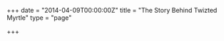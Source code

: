 +++
date = "2014-04-09T00:00:00Z"
title = "The Story Behind Twizted Myrtle"
type = "page"

+++
<article>
    <!--section class="section">
        <div class="container-fullwidth">
                <div class="row">
                  <div class="col-md-12">
                    <div class="flexslider" data-flex-directions="hide" data-flex-controlsposition="inside" id="about-slider" data-flex-animation="fade" style="height:480px;" data-flex-speed="4000">
                      <ul class="slides">
                        <li data-slotamount="3" data-saveperformance="on" data-title="Intro Slide">
                            <!-- MAIN IMAGE ><img src="/img/twiztedmyrtle/about/story4.jpg">
                        </li>
                        <li data-slotamount="3" data-saveperformance="on" data-title="Intro Slide">
                          <!-- MAIN IMAGE ><img src="/img/twiztedmyrtle/about/story1.jpg">
                        </li>
                        <li data-slotamount="3" data-saveperformance="on" data-title="Intro Slide">
                            <!-- MAIN IMAGE ><img src="/img/twiztedmyrtle/about/story3.jpg">
                        </li>
                        <!-- <li data-slotamount="3" data-saveperformance="on" data-title="Intro Slide">
                            MAIN IMAGE<img src="/img/twiztedmyrtle/about/story7.jpg">
                        </li> >
                        <li data-slotamount="3" data-saveperformance="on" data-title="Intro Slide">
                            <!-- MAIN IMAGE><img src="/img/twiztedmyrtle/about/story2.jpg">
                        </li>
                      </ul>
                    </div>
                  </div>
                </div>
              </div>
    </section-->
    <section class="section">
        <!-- START REVOLUTION SLIDER 5.4.6.2 fullscreen mode -->
        <div id="rev_slider_2_1" class="rev_slider fullscreenbanner" style="display:none;" data-version="5.4.6.2">
        <ul>    <!-- SLIDE  -->
            <li data-index="rs-2" data-transition="fade" data-slotamount="default" data-hideafterloop="0" data-hideslideonmobile="off"  data-easein="Power4.easeOut" data-easeout="Power4.easeOut" data-masterspeed="2570"  data-thumb="assets/014f9-story4-100x50.jpg"  data-delay="6639"  data-rotate="0"  data-saveperformance="off"  data-title="Slide" data-param1="" data-param2="" data-param3="" data-param4="" data-param5="" data-param6="" data-param7="" data-param8="" data-param9="" data-param10="" data-description="">
                <!-- MAIN IMAGE -->
                <img src="/img/twiztedmyrtle/about/014f9-story4.jpg"  alt=""  data-bgposition="center center" data-bgfit="cover" data-bgrepeat="no-repeat" data-bgparallax="off" class="rev-slidebg" data-no-retina>
                <!-- LAYERS -->
                <!-- LAYER NR. 1 -->
                <div class="tp-caption tp-shape tp-shapewrapper  tp-resizeme"
                     id="slide-2-layer-12"
                     data-x="['left','left','left','left']" data-hoffset="['589','589','589','589']"
                     data-y="['top','top','top','top']" data-voffset="['560','560','560','560']"
                                data-width="497"
                    data-height="276"
                    data-whitespace="nowrap"

                    data-type="shape"
                    data-responsive_offset="on"

                    data-frames='[{"delay":2869.921875,"speed":300,"frame":"0","from":"opacity:0;","to":"o:1;","ease":"Power3.easeInOut"},{"delay":"+1990.078125","speed":300,"frame":"999","to":"opacity:0;","ease":"Power3.easeInOut"}]'
                    data-textAlign="['inherit','inherit','inherit','inherit']"
                    data-paddingtop="[0,0,0,0]"
                    data-paddingright="[0,0,0,0]"
                    data-paddingbottom="[0,0,0,0]"
                    data-paddingleft="[0,0,0,0]"

                    style="z-index: 5;background-color:rgba(173,8,8,0.5);"> </div>
                <!-- LAYER NR. 2 -->
                <div class="tp-caption tp-shape tp-shapewrapper  tp-resizeme"
                     id="slide-2-layer-13"
                     data-x="['left','left','left','left']" data-hoffset="['892','892','892','892']"
                     data-y="['top','top','top','top']" data-voffset="['330','330','330','330']"
                                data-width="472"
                    data-height="267"
                    data-whitespace="nowrap"

                    data-type="shape"
                    data-responsive_offset="on"

                    data-frames='[{"delay":3189.84375,"speed":300,"frame":"0","from":"opacity:0;","to":"o:1;","ease":"Power3.easeInOut"},{"delay":"+1670.15625","speed":300,"frame":"999","to":"opacity:0;","ease":"Power3.easeInOut"}]'
                    data-textAlign="['inherit','inherit','inherit','inherit']"
                    data-paddingtop="[0,0,0,0]"
                    data-paddingright="[0,0,0,0]"
                    data-paddingbottom="[0,0,0,0]"
                    data-paddingleft="[0,0,0,0]"

                    style="z-index: 6;background-color:rgba(173,8,8,0.5);"> </div>
                <!-- LAYER NR. 3 -->
                <div class="tp-caption tp-shape tp-shapewrapper  tp-resizeme"
                     id="slide-2-layer-14"
                     data-x="['left','left','left','left']" data-hoffset="['814','814','814','814']"
                     data-y="['top','top','top','top']" data-voffset="['261','261','261','261']"
                                data-width="268"
                    data-height="210"
                    data-whitespace="nowrap"

                    data-type="shape"
                    data-responsive_offset="on"

                    data-frames='[{"delay":3519.84375,"speed":300,"frame":"0","from":"opacity:0;","to":"o:1;","ease":"Power3.easeInOut"},{"delay":"+1340.15625","speed":300,"frame":"999","to":"opacity:0;","ease":"Power3.easeInOut"}]'
                    data-textAlign="['inherit','inherit','inherit','inherit']"
                    data-paddingtop="[0,0,0,0]"
                    data-paddingright="[0,0,0,0]"
                    data-paddingbottom="[0,0,0,0]"
                    data-paddingleft="[0,0,0,0]"

                    style="z-index: 7;background-color:rgba(173,8,8,0.5);"> </div>
                <!-- LAYER NR. 4 -->
                <div class="tp-caption tp-shape tp-shapewrapper  tp-resizeme"
                     id="slide-2-layer-16"
                     data-x="['left','left','left','left']" data-hoffset="['1028','1028','1028','1028']"
                     data-y="['top','top','top','top']" data-voffset="['34','34','34','34']"
                                data-width="177"
                    data-height="149"
                    data-whitespace="nowrap"

                    data-type="shape"
                    data-responsive_offset="on"

                    data-frames='[{"delay":3729.84375,"speed":300,"frame":"0","from":"opacity:0;","to":"o:1;rZ:14;","ease":"Power3.easeInOut"},{"delay":"+1130.15625","speed":300,"frame":"999","to":"opacity:0;","ease":"Power3.easeInOut"}]'
                    data-textAlign="['inherit','inherit','inherit','inherit']"
                    data-paddingtop="[0,0,0,0]"
                    data-paddingright="[0,0,0,0]"
                    data-paddingbottom="[0,0,0,0]"
                    data-paddingleft="[0,0,0,0]"

                    style="z-index: 8;background-color:rgba(173,8,8,0.5);"> </div>
                <!-- LAYER NR. 5 -->
                <div class="tp-caption tp-shape tp-shapewrapper  tp-resizeme"
                     id="slide-2-layer-17"
                     data-x="['left','left','left','left']" data-hoffset="['1035','1035','1035','1035']"
                     data-y="['top','top','top','top']" data-voffset="['75','75','75','75']"
                                data-width="177"
                    data-height="149"
                    data-whitespace="nowrap"

                    data-type="shape"
                    data-responsive_offset="on"

                    data-frames='[{"delay":3879.84375,"speed":300,"frame":"0","from":"opacity:0;","to":"o:1;rZ:14;","ease":"Power3.easeInOut"},{"delay":"+980.15625","speed":300,"frame":"999","to":"opacity:0;","ease":"Power3.easeInOut"}]'
                    data-textAlign="['inherit','inherit','inherit','inherit']"
                    data-paddingtop="[0,0,0,0]"
                    data-paddingright="[0,0,0,0]"
                    data-paddingbottom="[0,0,0,0]"
                    data-paddingleft="[0,0,0,0]"

                    style="z-index: 9;background-color:rgba(173,8,8,0.5);"> </div>
            </li>
            <!-- SLIDE  -->
            <li data-index="rs-3" data-transition="fade" data-slotamount="default" data-hideafterloop="0" data-hideslideonmobile="off"  data-easein="Power4.easeOut" data-easeout="Power4.easeOut" data-masterspeed="1000"  data-thumb="assets/duality-100x50.jpg"  data-rotate="0"  data-saveperformance="off"  data-title="Slide" data-param1="" data-param2="" data-param3="" data-param4="" data-param5="" data-param6="" data-param7="" data-param8="" data-param9="" data-param10="" data-description="">
                <!-- MAIN IMAGE -->
                <img src="/img/twiztedmyrtle/about/duality.jpg"  alt=""  data-bgposition="center center" data-kenburns="on" data-duration="7000" data-ease="Linear.easeNone" data-scalestart="100" data-scaleend="120" data-rotatestart="0" data-rotateend="0" data-blurstart="0" data-blurend="0" data-offsetstart="0 0" data-offsetend="0 0" data-bgparallax="off" class="rev-slidebg" data-no-retina>
                <!-- LAYERS -->
                <!-- LAYER NR. 6 -->
                <div class="tp-caption tp-shape tp-shapewrapper tp-slicey  tp-resizeme"
                     id="slide-3-layer-6"
                     data-x="['left','left','left','left']" data-hoffset="['612','77','-51','-139']"
                     data-y="['top','top','top','top']" data-voffset="['427','225','288','256']"
                                data-width="['379','413','413','279']"
                    data-height="['400','437','437','336']"
                    data-whitespace="nowrap"

                    data-type="shape"
                    data-responsive_offset="on"

                    data-frames='[{"delay":200,"speed":300,"frame":"0","from":"sX:0;sY:0;opacity:0;fb:30px;fg:0;","to":"o:1;fb:0px;fg:100%;","ease":"Bounce.easeOut"},{"delay":"wait","speed":300,"frame":"999","to":"opacity:0;fb:0;fg:0;","ease":"Power3.easeInOut"}]'
                    data-textAlign="['inherit','inherit','inherit','inherit']"
                    data-paddingtop="[0,0,0,0]"
                    data-paddingright="[0,0,0,0]"
                    data-paddingbottom="[0,0,0,0]"
                    data-paddingleft="[0,0,0,0]"
                    data-blendmode="lighten"

                    style="z-index: 5;background-color:rgba(0,0,0,0.5);">
        <div class="rs-looped rs-wave"  data-speed="2" data-angle="0" data-radius="2px" data-origin="50% 50%"> </div></div>
                <!-- LAYER NR. 7 -->
                <div class="tp-caption tp-shape tp-shapewrapper tp-slicey  tp-resizeme"
                     id="slide-3-layer-7"
                     data-x="['left','left','left','left']" data-hoffset="['607','122','40','-31']"
                     data-y="['top','top','top','top']" data-voffset="['17','27','78','59']"
                                data-width="['445','809','809','573']"
                    data-height="['434','256','256','233']"
                    data-whitespace="nowrap"

                    data-type="shape"
                    data-responsive_offset="on"

                    data-frames='[{"delay":250,"speed":300,"frame":"0","from":"sX:0;sY:0;opacity:0;fb:30px;","to":"o:1;fb:0px;","ease":"Elastic.easeOut"},{"delay":"wait","speed":300,"frame":"999","to":"opacity:0;fb:0;","ease":"Power3.easeInOut"}]'
                    data-textAlign="['inherit','inherit','inherit','inherit']"
                    data-paddingtop="[0,0,0,0]"
                    data-paddingright="[0,0,0,0]"
                    data-paddingbottom="[0,0,0,0]"
                    data-paddingleft="[0,0,0,0]"
                    data-blendmode="lighten"

                    style="z-index: 6;background-color:rgba(0,0,0,0.5);">
        <div class="rs-looped rs-pendulum"  data-easing="Power1.easeInOut" data-startdeg="-1" data-enddeg="1" data-speed="2" data-origin="50% 50%"> </div></div>
                <!-- LAYER NR. 8 -->
                <div class="tp-caption tp-shape tp-shapewrapper tp-slicey  tp-resizeme"
                     id="slide-3-layer-1"
                     data-x="['left','left','left','left']" data-hoffset="['318','472','319','123']"
                     data-y="['top','top','top','top']" data-voffset="['358','409','465','386']"
                                data-width="['320','252','252','159']"
                    data-height="['436','309','309','291']"
                    data-whitespace="nowrap"

                    data-type="shape"
                    data-responsive_offset="on"

                    data-frames='[{"delay":300,"speed":300,"frame":"0","from":"sX:0;sY:0;opacity:0;fb:30px;","to":"o:1;fb:0px;","ease":"Elastic.easeOut"},{"delay":"wait","speed":300,"frame":"999","to":"opacity:0;fb:0;","ease":"Power3.easeInOut"}]'
                    data-textAlign="['inherit','inherit','inherit','inherit']"
                    data-paddingtop="[0,0,0,0]"
                    data-paddingright="[0,0,0,0]"
                    data-paddingbottom="[0,0,0,0]"
                    data-paddingleft="[0,0,0,0]"
                    data-blendmode="lighten"

                    style="z-index: 7;background-color:rgba(0,0,0,0.5);"> </div>
                <!-- LAYER NR. 9 -->
                <div class="tp-caption tp-shape tp-shapewrapper tp-slicey  tp-resizeme"
                     id="slide-3-layer-5"
                     data-x="['left','left','left','left']" data-hoffset="['474','588','481','224']"
                     data-y="['top','top','top','top']" data-voffset="['234','207','252','403']"
                                data-width="['398','403','403','273']"
                    data-height="['180','178','178','157']"
                    data-whitespace="nowrap"

                    data-type="shape"
                    data-responsive_offset="on"

                    data-frames='[{"delay":350,"speed":300,"frame":"0","from":"sX:0;sY:0;opacity:0;fb:30px;","to":"o:1;fb:0px;","ease":"Bounce.easeOut"},{"delay":"wait","speed":300,"frame":"999","to":"opacity:0;fb:0;","ease":"Power3.easeInOut"}]'
                    data-textAlign="['inherit','inherit','inherit','inherit']"
                    data-paddingtop="[0,0,0,0]"
                    data-paddingright="[0,0,0,0]"
                    data-paddingbottom="[0,0,0,0]"
                    data-paddingleft="[0,0,0,0]"
                    data-blendmode="lighten"

                    style="z-index: 8;background-color:rgba(0,0,0,0.5);"> </div>
                <!-- LAYER NR. 10 -->
                <div class="tp-caption tp-shape tp-shapewrapper tp-slicey  tp-resizeme"
                     id="slide-3-layer-9"
                     data-x="['left','left','left','left']" data-hoffset="['284','379','329','130']"
                     data-y="['top','top','top','top']" data-voffset="['102','245','324','276']"
                                data-width="['403','403','403','273']"
                    data-height="['349','178','178','157']"
                    data-whitespace="nowrap"

                    data-type="shape"
                    data-responsive_offset="on"

                    data-frames='[{"delay":400,"speed":300,"frame":"0","from":"sX:0;sY:0;opacity:0;fb:30px;fg:0;","to":"o:1;fb:0px;fg:100%;","ease":"Bounce.easeOut"},{"delay":"wait","speed":300,"frame":"999","to":"opacity:0;fb:0;fg:0;","ease":"Power3.easeInOut"}]'
                    data-textAlign="['inherit','inherit','inherit','inherit']"
                    data-paddingtop="[0,0,0,0]"
                    data-paddingright="[0,0,0,0]"
                    data-paddingbottom="[0,0,0,0]"
                    data-paddingleft="[0,0,0,0]"
                    data-blendmode="lighten"

                    style="z-index: 9;background-color:rgba(0,0,0,0.5);">
        <div class="rs-looped rs-wave"  data-speed="2" data-angle="0" data-radius="3px" data-origin="50% 50%"> </div></div>
                <!-- LAYER NR. 11 -->
                <div class="tp-caption   tp-resizeme"
                     id="slide-3-layer-2"
                     data-x="['center','center','center','center']" data-hoffset="['0','0','0','0']"
                     data-y="['middle','middle','middle','middle']" data-voffset="['-48','-48','-48','-38']"
                                data-width="none"
                    data-height="none"
                    data-whitespace="nowrap"

                    data-type="text"
                    data-responsive_offset="on"

                    data-frames='[{"delay":200,"speed":1000,"sfx_effect":"blockfromleft","sfxcolor":"#ffffff","frame":"0","from":"z:0;","to":"o:1;","ease":"Power4.easeInOut"},{"delay":"wait","speed":300,"frame":"999","to":"opacity:0;","ease":"Power3.easeInOut"}]'
                    data-textAlign="['inherit','inherit','inherit','inherit']"
                    data-paddingtop="[0,0,0,0]"
                    data-paddingright="[0,0,0,0]"
                    data-paddingbottom="[0,0,0,0]"
                    data-paddingleft="[0,0,0,0]"

                    style="z-index: 10; white-space: nowrap; font-size: 17px; line-height: 25px; font-weight: 600; color: rgba(255,255,255,100); letter-spacing: ;font-family:Poppins;text-transform:uppercase;">Project #5 </div>
                <!-- LAYER NR. 12 -->
                <div class="tp-caption   tp-resizeme"
                     id="slide-3-layer-3"
                     data-x="['center','center','center','center']" data-hoffset="['0','0','0','0']"
                     data-y="['middle','middle','middle','middle']" data-voffset="['0','0','0','0']"
                                data-fontsize="['50','50','40','30']"
                    data-lineheight="['60','60','50','40']"
                    data-width="['none','none','480','360']"
                    data-height="none"
                    data-whitespace="['nowrap','nowrap','normal','normal']"

                    data-type="text"
                    data-responsive_offset="on"

                    data-frames='[{"delay":400,"speed":1000,"sfx_effect":"blockfromleft","sfxcolor":"#ffffff","frame":"0","from":"z:0;","to":"o:1;","ease":"Power4.easeInOut"},{"delay":"wait","speed":300,"frame":"999","to":"opacity:0;","ease":"Power3.easeInOut"},{"frame":"hover","speed":"0","ease":"Linear.easeNone","to":"o:1;rX:0;rY:0;rZ:0;z:0;","style":"c:rgba(255,255,255,100);bc:rgb(255,255,255);bw:0 0 3px 0;"}]'
                    data-textAlign="['inherit','inherit','center','center']"
                    data-paddingtop="[0,0,0,0]"
                    data-paddingright="[0,0,0,0]"
                    data-paddingbottom="[0,0,0,0]"
                    data-paddingleft="[0,0,0,0]"

                    style="z-index: 11; white-space: nowrap; font-size: 50px; line-height: 60px; font-weight: 600; color: rgba(255,255,255,100); letter-spacing: px;font-family:Poppins;border-color:rgba(255,255,255,0);border-style:solid;border-width:0px 0px 3px 0px;cursor:pointer;">Duality Principle </div>
                <!-- LAYER NR. 13 -->
                <div class="tp-caption   tp-resizeme"
                     id="slide-3-layer-4"
                     data-x="['center','center','center','center']" data-hoffset="['0','0','0','0']"
                     data-y="['middle','middle','middle','middle']" data-voffset="['59','59','49','39']"
                                data-width="none"
                    data-height="none"
                    data-whitespace="nowrap"

                    data-type="text"
                    data-responsive_offset="on"

                    data-frames='[{"delay":600,"speed":1000,"sfx_effect":"blockfromleft","sfxcolor":"#ffffff","frame":"0","from":"z:0;","to":"o:1;","ease":"Power4.easeInOut"},{"delay":"wait","speed":300,"frame":"999","to":"opacity:0;","ease":"Power3.easeInOut"}]'
                    data-textAlign="['inherit','inherit','inherit','inherit']"
                    data-paddingtop="[0,0,0,0]"
                    data-paddingright="[0,0,0,0]"
                    data-paddingbottom="[0,0,0,0]"
                    data-paddingleft="[0,0,0,0]"

                    style="z-index: 12; white-space: nowrap; font-size: 17px; line-height: 25px; font-weight: 400; color: rgba(255,255,255,100); letter-spacing: ;font-family:Poppins;">ThemePunch Photography </div>
            </li>
            <!-- SLIDE  -->
            <li data-index="rs-4" data-transition="fade" data-slotamount="default" data-hideafterloop="0" data-hideslideonmobile="off"  data-easein="Power4.easeOut" data-easeout="Power4.easeOut" data-masterspeed="1000"  data-thumb="assets/4473b-story1-100x50.jpg"  data-delay="5729"  data-rotate="0"  data-saveperformance="off"  data-title="Slide" data-param1="" data-param2="" data-param3="" data-param4="" data-param5="" data-param6="" data-param7="" data-param8="" data-param9="" data-param10="" data-description="">
                <!-- MAIN IMAGE -->
                <img src="assets/4473b-story1.jpg"  alt=""  data-bgposition="center center" data-kenburns="on" data-duration="7000" data-ease="Linear.easeNone" data-scalestart="100" data-scaleend="120" data-rotatestart="0" data-rotateend="0" data-blurstart="0" data-blurend="0" data-offsetstart="0 0" data-offsetend="0 0" data-bgparallax="off" class="rev-slidebg" data-no-retina>
                <!-- LAYERS -->
                <!-- LAYER NR. 14 -->
                <div class="tp-caption tp-shape tp-shapewrapper tp-slicey  tp-resizeme"
                     id="slide-4-layer-1"
                     data-x="['right','left','left','left']" data-hoffset="['690','213','102','-169']"
                     data-y="['top','top','top','top']" data-voffset="['421','203','228','223']"
                                data-width="['1202','253','253','372']"
                    data-height="['939','824','819','493']"
                    data-whitespace="nowrap"

                    data-type="shape"
                    data-responsive_offset="on"

                    data-frames='[{"delay":2520,"speed":2000,"frame":"0","from":"x:25px;y:-25px;sX:1;sY:1;opacity:0;","to":"o:1;rZ:353;","ease":"Power3.easeInOut"},{"delay":"+979.84375","speed":300,"frame":"999","to":"opacity:0;","ease":"Power3.easeInOut"}]'
                    data-textAlign="['inherit','inherit','inherit','inherit']"
                    data-paddingtop="[0,0,0,0]"
                    data-paddingright="[0,0,0,0]"
                    data-paddingbottom="[0,0,0,0]"
                    data-paddingleft="[0,0,0,0]"

                    style="z-index: 5;background-color:rgba(0,0,0,0.5);"> </div>
                <!-- LAYER NR. 15 -->
                <div class="tp-caption tp-shape tp-shapewrapper tp-slicey  tp-resizeme"
                     id="slide-4-layer-6"
                     data-x="['left','left','left','left']" data-hoffset="['627','519','404','247']"
                     data-y="['top','top','top','top']" data-voffset="['406','308','344','309']"
                                data-width="['818','413','413','491']"
                    data-height="['775','437','437','374']"
                    data-whitespace="nowrap"

                    data-type="shape"
                    data-responsive_offset="on"

                    data-frames='[{"delay":2719.921875,"speed":2010,"frame":"0","from":"x:-25px;y:-25px;sX:1.1;sY:1.1;opacity:0;","to":"o:1;rZ:7;","ease":"Power3.easeInOut"},{"delay":"+769.921875","speed":300,"frame":"999","to":"opacity:0;","ease":"Power3.easeInOut"}]'
                    data-textAlign="['inherit','inherit','inherit','inherit']"
                    data-paddingtop="[0,0,0,0]"
                    data-paddingright="[0,0,0,0]"
                    data-paddingbottom="[0,0,0,0]"
                    data-paddingleft="[0,0,0,0]"

                    style="z-index: 6;background-color:rgba(0,0,0,0.5);"> </div>
                <!-- LAYER NR. 16 -->
                <div class="tp-caption tp-shape tp-shapewrapper tp-slicey  tp-resizeme"
                     id="slide-4-layer-7"
                     data-x="['left','left','left','left']" data-hoffset="['692','519','403','248']"
                     data-y="['top','top','top','top']" data-voffset="['-274','-110','41','27']"
                                data-width="['1134','294','214','235']"
                    data-height="['547','370','254','243']"
                    data-whitespace="nowrap"

                    data-type="shape"
                    data-responsive_offset="on"

                    data-frames='[{"delay":2910,"speed":2000,"frame":"0","from":"x:-25px;y:25px;sX:1;sY:1;opacity:0;","to":"o:1;rZ:177;","ease":"Power3.easeInOut"},{"delay":"+589.84375","speed":300,"frame":"999","to":"opacity:0;","ease":"Power3.easeInOut"}]'
                    data-textAlign="['inherit','inherit','inherit','inherit']"
                    data-paddingtop="[0,0,0,0]"
                    data-paddingright="[0,0,0,0]"
                    data-paddingbottom="[0,0,0,0]"
                    data-paddingleft="[0,0,0,0]"

                    style="z-index: 7;background-color:rgba(0,0,0,0.5);"> </div>
                <!-- LAYER NR. 17 -->
                <div class="tp-caption tp-shape tp-shapewrapper tp-slicey  tp-resizeme"
                     id="slide-4-layer-15"
                     data-x="['right','right','right','left']" data-hoffset="['647','560','423','-648']"
                     data-y="['top','top','top','top']" data-voffset="['-424','22','40','27']"
                                data-width="['970','776','776','850']"
                    data-height="['578','146','146','158']"
                    data-whitespace="nowrap"

                    data-type="shape"
                    data-responsive_offset="on"

                    data-frames='[{"delay":3019.921875,"speed":2010,"frame":"0","from":"x:25px;y:25px;sX:1;sY:1;opacity:0;","to":"o:1;rZ:16;","ease":"Power3.easeInOut"},{"delay":"+469.921875","speed":300,"frame":"999","to":"opacity:0;","ease":"Power3.easeInOut"}]'
                    data-textAlign="['inherit','inherit','inherit','inherit']"
                    data-paddingtop="[0,0,0,0]"
                    data-paddingright="[0,0,0,0]"
                    data-paddingbottom="[0,0,0,0]"
                    data-paddingleft="[0,0,0,0]"

                    style="z-index: 8;background-color:rgba(0,0,0,0.5);"> </div>
            </li>
            <!-- SLIDE  -->
            <li data-index="rs-5" data-transition="fade" data-slotamount="default" data-hideafterloop="0" data-hideslideonmobile="off"  data-easein="Power4.easeOut" data-easeout="Power4.easeOut" data-masterspeed="1000"  data-thumb="assets/waterfal-100x50.jpg"  data-rotate="0"  data-saveperformance="off"  data-title="Slide" data-param1="" data-param2="" data-param3="" data-param4="" data-param5="" data-param6="" data-param7="" data-param8="" data-param9="" data-param10="" data-description="">
                <!-- MAIN IMAGE -->
                <img src="assets/waterfal.jpg"  alt=""  data-bgposition="center center" data-kenburns="on" data-duration="7000" data-ease="Linear.easeNone" data-scalestart="100" data-scaleend="150" data-rotatestart="0" data-rotateend="0" data-blurstart="0" data-blurend="0" data-offsetstart="0 0" data-offsetend="0 0" data-bgparallax="off" class="rev-slidebg" data-no-retina>
                <!-- LAYERS -->
                <!-- LAYER NR. 18 -->
                <div class="tp-caption tp-shape tp-shapewrapper tp-slicey  tp-resizeme"
                     id="slide-5-layer-13"
                     data-x="['left','left','left','left']" data-hoffset="['250','171','39','17']"
                     data-y="['top','top','top','top']" data-voffset="['779','693','847','630']"
                                data-fontweight="['100','600','600','600']"
                    data-width="['493','490','490','312']"
                    data-height="['216','222','222','293']"
                    data-whitespace="nowrap"

                    data-type="shape"
                    data-responsive_offset="on"

                    data-frames='[{"delay":300,"speed":1500,"frame":"0","from":"sX:0.9;sY:0.9;opacity:0;","to":"o:1;","ease":"Power4.easeOut"},{"delay":"wait","speed":300,"frame":"999","to":"opacity:0;","ease":"Power3.easeInOut"}]'
                    data-textAlign="['inherit','inherit','inherit','inherit']"
                    data-paddingtop="[0,0,0,0]"
                    data-paddingright="[0,0,0,0]"
                    data-paddingbottom="[0,0,0,0]"
                    data-paddingleft="[0,0,0,0]"

                    style="z-index: 5;background-color:rgba(0,0,0,0.5);"> </div>
                <!-- LAYER NR. 19 -->
                <div class="tp-caption tp-shape tp-shapewrapper tp-slicey  tp-resizeme"
                     id="slide-5-layer-6"
                     data-x="['left','left','left','left']" data-hoffset="['141','81','48','19']"
                     data-y="['top','top','top','top']" data-voffset="['254','215','270','211']"
                                data-fontweight="['100','600','600','600']"
                    data-width="['281','257','140','75']"
                    data-height="['345','343','250','127']"
                    data-whitespace="nowrap"

                    data-type="shape"
                    data-responsive_offset="on"

                    data-frames='[{"delay":350,"speed":1500,"frame":"0","from":"sX:0.9;sY:0.9;opacity:0;","to":"o:1;","ease":"Power4.easeOut"},{"delay":"wait","speed":300,"frame":"999","to":"opacity:0;","ease":"Power3.easeInOut"}]'
                    data-textAlign="['inherit','inherit','inherit','inherit']"
                    data-paddingtop="[0,0,0,0]"
                    data-paddingright="[0,0,0,0]"
                    data-paddingbottom="[0,0,0,0]"
                    data-paddingleft="[0,0,0,0]"

                    style="z-index: 6;background-color:rgba(0,0,0,0.5);"> </div>
                <!-- LAYER NR. 20 -->
                <div class="tp-caption tp-shape tp-shapewrapper tp-slicey  tp-resizeme"
                     id="slide-5-layer-5"
                     data-x="['left','left','left','left']" data-hoffset="['687','574','469','301']"
                     data-y="['top','top','top','top']" data-voffset="['248','223','281','208']"
                                data-width="['338','308','140','94']"
                    data-height="['621','602','787','542']"
                    data-whitespace="nowrap"

                    data-type="shape"
                    data-responsive_offset="on"

                    data-frames='[{"delay":400,"speed":1500,"frame":"0","from":"sX:0.9;sY:0.9;opacity:0;","to":"o:1;","ease":"Power4.easeOut"},{"delay":"wait","speed":300,"frame":"999","to":"opacity:0;","ease":"Power3.easeInOut"}]'
                    data-textAlign="['inherit','inherit','inherit','inherit']"
                    data-paddingtop="[0,0,0,0]"
                    data-paddingright="[0,0,0,0]"
                    data-paddingbottom="[0,0,0,0]"
                    data-paddingleft="[0,0,0,0]"

                    style="z-index: 7;background-color:rgba(0,0,0,0.5);"> </div>
                <!-- LAYER NR. 21 -->
                <div class="tp-caption tp-shape tp-shapewrapper tp-slicey  tp-resizeme"
                     id="slide-5-layer-12"
                     data-x="['left','left','left','left']" data-hoffset="['851','688','551','355']"
                     data-y="['top','top','top','top']" data-voffset="['149','141','222','162']"
                                data-width="['339','329','226','77']"
                    data-height="['809','662','867','569']"
                    data-whitespace="nowrap"

                    data-type="shape"
                    data-responsive_offset="on"

                    data-frames='[{"delay":450,"speed":1500,"frame":"0","from":"sX:0.9;sY:0.9;opacity:0;","to":"o:1;","ease":"Power4.easeOut"},{"delay":"wait","speed":300,"frame":"999","to":"opacity:0;","ease":"Power3.easeInOut"}]'
                    data-textAlign="['inherit','inherit','inherit','inherit']"
                    data-paddingtop="[0,0,0,0]"
                    data-paddingright="[0,0,0,0]"
                    data-paddingbottom="[0,0,0,0]"
                    data-paddingleft="[0,0,0,0]"

                    style="z-index: 8;background-color:rgba(0,0,0,0.5);"> </div>
                <!-- LAYER NR. 22 -->
                <div class="tp-caption tp-shape tp-shapewrapper tp-slicey  tp-resizeme"
                     id="slide-5-layer-1"
                     data-x="['left','left','left','left']" data-hoffset="['-54','-22','-4','-23']"
                     data-y="['top','top','top','top']" data-voffset="['195','174','242','187']"
                                data-width="['396','278','133','90']"
                    data-height="['762','664','779','564']"
                    data-whitespace="nowrap"

                    data-type="shape"
                    data-responsive_offset="on"

                    data-frames='[{"delay":500,"speed":1500,"frame":"0","from":"sX:0.9;sY:0.9;opacity:0;","to":"o:1;","ease":"Power4.easeOut"},{"delay":"wait","speed":300,"frame":"999","to":"opacity:0;","ease":"Power3.easeInOut"}]'
                    data-textAlign="['inherit','inherit','inherit','inherit']"
                    data-paddingtop="[0,0,0,0]"
                    data-paddingright="[0,0,0,0]"
                    data-paddingbottom="[0,0,0,0]"
                    data-paddingleft="[0,0,0,0]"

                    style="z-index: 9;background-color:rgba(0,0,0,0.5);"> </div>
                <!-- LAYER NR. 23 -->
                <div class="tp-caption tp-shape tp-shapewrapper tp-slicey  tp-resizeme"
                     id="slide-5-layer-14"
                     data-x="['left','left','left','left']" data-hoffset="['992','835','644','413']"
                     data-y="['top','top','top','top']" data-voffset="['104','95','156','119']"
                                data-width="['756','404','242','150']"
                    data-height="['810','787','1038','654']"
                    data-whitespace="nowrap"

                    data-type="shape"
                    data-responsive_offset="on"

                    data-frames='[{"delay":550,"speed":1500,"frame":"0","from":"sX:0.9;sY:0.9;opacity:0;","to":"o:1;","ease":"Power4.easeOut"},{"delay":"wait","speed":300,"frame":"999","to":"opacity:0;","ease":"Power3.easeInOut"}]'
                    data-textAlign="['inherit','inherit','inherit','inherit']"
                    data-paddingtop="[0,0,0,0]"
                    data-paddingright="[0,0,0,0]"
                    data-paddingbottom="[0,0,0,0]"
                    data-paddingleft="[0,0,0,0]"

                    style="z-index: 10;background-color:rgba(0,0,0,0.5);"> </div>
                <!-- LAYER NR. 24 -->
                <div class="tp-caption tp-shape tp-shapewrapper tp-slicey  tp-resizeme"
                     id="slide-5-layer-15"
                     data-x="['left','left','left','left']" data-hoffset="['-424','-195','-215','-131']"
                     data-y="['top','top','top','top']" data-voffset="['119','138','208','170']"
                                data-width="['606','253','253','160']"
                    data-height="['762','668','829','670']"
                    data-whitespace="nowrap"

                    data-type="shape"
                    data-responsive_offset="on"

                    data-frames='[{"delay":600,"speed":1500,"frame":"0","from":"sX:0.9;sY:0.9;opacity:0;","to":"o:1;","ease":"Power4.easeOut"},{"delay":"wait","speed":300,"frame":"999","to":"opacity:0;","ease":"Power3.easeInOut"}]'
                    data-textAlign="['inherit','inherit','inherit','inherit']"
                    data-paddingtop="[0,0,0,0]"
                    data-paddingright="[0,0,0,0]"
                    data-paddingbottom="[0,0,0,0]"
                    data-paddingleft="[0,0,0,0]"

                    style="z-index: 11;background-color:rgba(0,0,0,0.5);"> </div>
                <!-- LAYER NR. 25 -->
                <div class="tp-caption tp-shape tp-shapewrapper tp-slicey  tp-resizeme"
                     id="slide-5-layer-16"
                     data-x="['left','left','left','left']" data-hoffset="['822','737','534','340']"
                     data-y="['top','top','top','top']" data-voffset="['459','385','536','350']"
                                data-width="['953','501','502','325']"
                    data-height="['464','431','661','400']"
                    data-whitespace="nowrap"

                    data-type="shape"
                    data-responsive_offset="on"

                    data-frames='[{"delay":650,"speed":1500,"frame":"0","from":"sX:0.9;sY:0.9;opacity:0;","to":"o:1;","ease":"Power4.easeOut"},{"delay":"wait","speed":300,"frame":"999","to":"opacity:0;","ease":"Power3.easeInOut"}]'
                    data-textAlign="['inherit','inherit','inherit','inherit']"
                    data-paddingtop="[0,0,0,0]"
                    data-paddingright="[0,0,0,0]"
                    data-paddingbottom="[0,0,0,0]"
                    data-paddingleft="[0,0,0,0]"

                    style="z-index: 12;background-color:rgba(0,0,0,0.5);"> </div>
                <!-- LAYER NR. 26 -->
                <div class="tp-caption tp-shape tp-shapewrapper tp-slicey  tp-resizeme"
                     id="slide-5-layer-17"
                     data-x="['left','left','left','left']" data-hoffset="['952','862','643','408']"
                     data-y="['top','top','top','top']" data-voffset="['588','498','676','449']"
                                data-width="['873','404','405','366']"
                    data-height="['462','401','571','343']"
                    data-whitespace="nowrap"

                    data-type="shape"
                    data-responsive_offset="on"

                    data-frames='[{"delay":700,"speed":1500,"frame":"0","from":"sX:0.9;sY:0.9;opacity:0;","to":"o:1;","ease":"Power4.easeOut"},{"delay":"wait","speed":300,"frame":"999","to":"opacity:0;","ease":"Power3.easeInOut"}]'
                    data-textAlign="['inherit','inherit','inherit','inherit']"
                    data-paddingtop="[0,0,0,0]"
                    data-paddingright="[0,0,0,0]"
                    data-paddingbottom="[0,0,0,0]"
                    data-paddingleft="[0,0,0,0]"

                    style="z-index: 13;background-color:rgba(0,0,0,0.5);"> </div>
                <!-- LAYER NR. 27 -->
                <div class="tp-caption   tp-resizeme"
                     id="slide-5-layer-2"
                     data-x="['center','center','center','center']" data-hoffset="['0','0','0','0']"
                     data-y="['middle','middle','middle','middle']" data-voffset="['-48','-48','-48','-38']"
                                data-width="none"
                    data-height="none"
                    data-whitespace="nowrap"

                    data-type="text"
                    data-responsive_offset="on"

                    data-frames='[{"delay":200,"speed":1000,"sfx_effect":"blockfromleft","sfxcolor":"#ffffff","frame":"0","from":"z:0;","to":"o:1;","ease":"Power4.easeInOut"},{"delay":"wait","speed":300,"frame":"999","to":"opacity:0;","ease":"Power3.easeInOut"}]'
                    data-textAlign="['inherit','inherit','inherit','inherit']"
                    data-paddingtop="[0,0,0,0]"
                    data-paddingright="[0,0,0,0]"
                    data-paddingbottom="[0,0,0,0]"
                    data-paddingleft="[0,0,0,0]"

                    style="z-index: 14; white-space: nowrap; font-size: 17px; line-height: 25px; font-weight: 600; color: rgba(255,255,255,100); letter-spacing: ;font-family:Poppins;text-transform:uppercase;">Project #1 </div>
                <!-- LAYER NR. 28 -->
                <div class="tp-caption   tp-resizeme"
                     id="slide-5-layer-3"
                     data-x="['center','center','center','center']" data-hoffset="['0','0','0','0']"
                     data-y="['middle','middle','middle','middle']" data-voffset="['0','0','0','0']"
                                data-fontsize="['50','50','40','30']"
                    data-lineheight="['60','60','50','40']"
                    data-width="['none','none','480','360']"
                    data-height="none"
                    data-whitespace="['nowrap','nowrap','normal','normal']"

                    data-type="text"
                    data-responsive_offset="on"

                    data-frames='[{"delay":400,"speed":1000,"sfx_effect":"blockfromleft","sfxcolor":"#ffffff","frame":"0","from":"z:0;","to":"o:1;","ease":"Power4.easeInOut"},{"delay":"wait","speed":300,"frame":"999","to":"opacity:0;","ease":"Power3.easeInOut"},{"frame":"hover","speed":"0","ease":"Linear.easeNone","to":"o:1;rX:0;rY:0;rZ:0;z:0;","style":"c:rgba(255,255,255,100);bc:rgb(255,255,255);bw:0 0 3px 0;"}]'
                    data-textAlign="['inherit','inherit','center','center']"
                    data-paddingtop="[0,0,0,0]"
                    data-paddingright="[0,0,0,0]"
                    data-paddingbottom="[0,0,0,0]"
                    data-paddingleft="[0,0,0,0]"

                    style="z-index: 15; white-space: nowrap; font-size: 50px; line-height: 60px; font-weight: 600; color: rgba(255,255,255,100); letter-spacing: px;font-family:Poppins;border-color:rgba(255,255,255,0);border-style:solid;border-width:0px 0px 3px 0px;cursor:pointer;">Raw Iceland </div>
                <!-- LAYER NR. 29 -->
                <div class="tp-caption   tp-resizeme"
                     id="slide-5-layer-4"
                     data-x="['center','center','center','center']" data-hoffset="['0','0','0','0']"
                     data-y="['middle','middle','middle','middle']" data-voffset="['59','59','49','39']"
                                data-width="none"
                    data-height="none"
                    data-whitespace="nowrap"

                    data-type="text"
                    data-responsive_offset="on"

                    data-frames='[{"delay":600,"speed":1000,"sfx_effect":"blockfromleft","sfxcolor":"#ffffff","frame":"0","from":"z:0;","to":"o:1;","ease":"Power4.easeInOut"},{"delay":"wait","speed":300,"frame":"999","to":"opacity:0;","ease":"Power3.easeInOut"}]'
                    data-textAlign="['inherit','inherit','inherit','inherit']"
                    data-paddingtop="[0,0,0,0]"
                    data-paddingright="[0,0,0,0]"
                    data-paddingbottom="[0,0,0,0]"
                    data-paddingleft="[0,0,0,0]"

                    style="z-index: 16; white-space: nowrap; font-size: 17px; line-height: 25px; font-weight: 400; color: rgba(255,255,255,100); letter-spacing: ;font-family:Poppins;">ThemePunch Photography </div>
            </li>
            <!-- SLIDE  -->
            <li data-index="rs-6" data-transition="fade" data-slotamount="default" data-hideafterloop="0" data-hideslideonmobile="off"  data-easein="Power4.easeOut" data-easeout="Power4.easeOut" data-masterspeed="1000"  data-thumb="assets/colorcar-100x50.jpg"  data-rotate="0"  data-saveperformance="off"  data-title="Slide" data-param1="" data-param2="" data-param3="" data-param4="" data-param5="" data-param6="" data-param7="" data-param8="" data-param9="" data-param10="" data-description="">
                <!-- MAIN IMAGE -->
                <img src="assets/colorcar.jpg"  alt=""  data-bgposition="center center" data-kenburns="on" data-duration="7000" data-ease="Linear.easeNone" data-scalestart="100" data-scaleend="150" data-rotatestart="0" data-rotateend="0" data-blurstart="0" data-blurend="0" data-offsetstart="0 0" data-offsetend="0 0" data-bgparallax="off" class="rev-slidebg" data-no-retina>
                <!-- LAYERS -->
                <!-- LAYER NR. 30 -->
                <div class="tp-caption tp-shape tp-shapewrapper tp-slicey  tp-resizeme"
                     id="slide-6-layer-7"
                     data-x="['left','left','left','left']" data-hoffset="['113','122','40','-95']"
                     data-y="['top','top','top','top']" data-voffset="['-137','27','78','54']"
                                data-width="['973','809','809','573']"
                    data-height="['433','256','256','233']"
                    data-whitespace="nowrap"

                    data-type="shape"
                    data-responsive_offset="on"

                    data-frames='[{"delay":500,"speed":1000,"frame":"0","from":"sX:1;sY:1;opacity:0;","to":"o:1;","ease":"Power4.easeOut"},{"delay":"wait","speed":300,"frame":"999","to":"opacity:0;","ease":"Power3.easeInOut"}]'
                    data-textAlign="['inherit','inherit','inherit','inherit']"
                    data-paddingtop="[0,0,0,0]"
                    data-paddingright="[0,0,0,0]"
                    data-paddingbottom="[0,0,0,0]"
                    data-paddingleft="[0,0,0,0]"

                    style="z-index: 5;background-color:rgba(0,0,0,0.5);"> </div>
                <!-- LAYER NR. 31 -->
                <div class="tp-caption tp-shape tp-shapewrapper tp-slicey  tp-resizeme"
                     id="slide-6-layer-6"
                     data-x="['left','left','left','left']" data-hoffset="['26','-10','-133','-139']"
                     data-y="['top','top','top','top']" data-voffset="['252','194','190','256']"
                                data-fontweight="['100','600','600','600']"
                    data-width="['413','413','413','279']"
                    data-height="['437','437','437','336']"
                    data-whitespace="nowrap"

                    data-type="shape"
                    data-responsive_offset="on"

                    data-frames='[{"delay":450,"speed":1000,"frame":"0","from":"sX:1;sY:1;opacity:0;","to":"o:1;","ease":"Power4.easeOut"},{"delay":"wait","speed":300,"frame":"999","to":"opacity:0;","ease":"Power3.easeInOut"}]'
                    data-textAlign="['inherit','inherit','inherit','inherit']"
                    data-paddingtop="[0,0,0,0]"
                    data-paddingright="[0,0,0,0]"
                    data-paddingbottom="[0,0,0,0]"
                    data-paddingleft="[0,0,0,0]"

                    style="z-index: 6;background-color:rgba(0,0,0,0.5);"> </div>
                <!-- LAYER NR. 32 -->
                <div class="tp-caption tp-shape tp-shapewrapper tp-slicey  tp-resizeme"
                     id="slide-6-layer-1"
                     data-x="['left','left','left','left']" data-hoffset="['550','486','395','240']"
                     data-y="['top','top','top','top']" data-voffset="['351','334','377','348']"
                                data-width="['380','252','252','159']"
                    data-height="['404','309','309','291']"
                    data-whitespace="nowrap"

                    data-type="shape"
                    data-responsive_offset="on"

                    data-frames='[{"delay":350,"speed":1000,"frame":"0","from":"sX:1;sY:1;opacity:0;","to":"o:1;","ease":"Power4.easeOut"},{"delay":"wait","speed":300,"frame":"999","to":"opacity:0;","ease":"Power3.easeInOut"}]'
                    data-textAlign="['inherit','inherit','inherit','inherit']"
                    data-paddingtop="[0,0,0,0]"
                    data-paddingright="[0,0,0,0]"
                    data-paddingbottom="[0,0,0,0]"
                    data-paddingleft="[0,0,0,0]"

                    style="z-index: 7;background-color:rgba(0,0,0,0.5);"> </div>
                <!-- LAYER NR. 33 -->
                <div class="tp-caption tp-shape tp-shapewrapper tp-slicey  tp-resizeme"
                     id="slide-6-layer-5"
                     data-x="['left','left','left','left']" data-hoffset="['708','588','481','312']"
                     data-y="['top','top','top','top']" data-voffset="['245','207','252','251']"
                                data-width="['403','403','403','273']"
                    data-height="['178','178','178','157']"
                    data-whitespace="nowrap"

                    data-type="shape"
                    data-responsive_offset="on"

                    data-frames='[{"delay":400,"speed":1000,"frame":"0","from":"sX:1;sY:1;opacity:0;","to":"o:1;","ease":"Power4.easeOut"},{"delay":"wait","speed":300,"frame":"999","to":"opacity:0;","ease":"Power3.easeInOut"}]'
                    data-textAlign="['inherit','inherit','inherit','inherit']"
                    data-paddingtop="[0,0,0,0]"
                    data-paddingright="[0,0,0,0]"
                    data-paddingbottom="[0,0,0,0]"
                    data-paddingleft="[0,0,0,0]"

                    style="z-index: 8;background-color:rgba(0,0,0,0.5);"> </div>
                <!-- LAYER NR. 34 -->
                <div class="tp-caption   tp-resizeme"
                     id="slide-6-layer-2"
                     data-x="['center','center','center','center']" data-hoffset="['0','0','0','0']"
                     data-y="['middle','middle','middle','middle']" data-voffset="['-48','-48','-48','-38']"
                                data-width="none"
                    data-height="none"
                    data-whitespace="nowrap"

                    data-type="text"
                    data-responsive_offset="on"

                    data-frames='[{"delay":200,"speed":1000,"sfx_effect":"blockfromleft","sfxcolor":"#ffffff","frame":"0","from":"z:0;","to":"o:1;","ease":"Power4.easeInOut"},{"delay":"wait","speed":300,"frame":"999","to":"opacity:0;","ease":"Power3.easeInOut"}]'
                    data-textAlign="['inherit','inherit','inherit','inherit']"
                    data-paddingtop="[0,0,0,0]"
                    data-paddingright="[0,0,0,0]"
                    data-paddingbottom="[0,0,0,0]"
                    data-paddingleft="[0,0,0,0]"

                    style="z-index: 9; white-space: nowrap; font-size: 17px; line-height: 25px; font-weight: 600; color: rgba(255,255,255,100); letter-spacing: ;font-family:Poppins;text-transform:uppercase;">Project #2 </div>
                <!-- LAYER NR. 35 -->
                <div class="tp-caption   tp-resizeme"
                     id="slide-6-layer-3"
                     data-x="['center','center','center','center']" data-hoffset="['0','0','0','0']"
                     data-y="['middle','middle','middle','middle']" data-voffset="['0','0','0','0']"
                                data-fontsize="['50','50','40','30']"
                    data-lineheight="['60','60','50','40']"
                    data-width="['none','none','480','360']"
                    data-height="none"
                    data-whitespace="['nowrap','nowrap','normal','normal']"

                    data-type="text"
                    data-responsive_offset="on"

                    data-frames='[{"delay":400,"speed":1000,"sfx_effect":"blockfromleft","sfxcolor":"#ffffff","frame":"0","from":"z:0;","to":"o:1;","ease":"Power4.easeInOut"},{"delay":"wait","speed":300,"frame":"999","to":"opacity:0;","ease":"Power3.easeInOut"},{"frame":"hover","speed":"0","ease":"Linear.easeNone","to":"o:1;rX:0;rY:0;rZ:0;z:0;","style":"c:rgba(255,255,255,100);bc:rgb(255,255,255);bw:0 0 3px 0;"}]'
                    data-textAlign="['inherit','inherit','center','center']"
                    data-paddingtop="[0,0,0,0]"
                    data-paddingright="[0,0,0,0]"
                    data-paddingbottom="[0,0,0,0]"
                    data-paddingleft="[0,0,0,0]"

                    style="z-index: 10; white-space: nowrap; font-size: 50px; line-height: 60px; font-weight: 600; color: rgba(255,255,255,100); letter-spacing: px;font-family:Poppins;border-color:rgba(255,255,255,0);border-style:solid;border-width:0px 0px 3px 0px;cursor:pointer;">Design Curves </div>
                <!-- LAYER NR. 36 -->
                <div class="tp-caption   tp-resizeme"
                     id="slide-6-layer-4"
                     data-x="['center','center','center','center']" data-hoffset="['0','0','0','0']"
                     data-y="['middle','middle','middle','middle']" data-voffset="['59','59','49','39']"
                                data-width="none"
                    data-height="none"
                    data-whitespace="nowrap"

                    data-type="text"
                    data-responsive_offset="on"

                    data-frames='[{"delay":600,"speed":1000,"sfx_effect":"blockfromleft","sfxcolor":"#ffffff","frame":"0","from":"z:0;","to":"o:1;","ease":"Power4.easeInOut"},{"delay":"wait","speed":300,"frame":"999","to":"opacity:0;","ease":"Power3.easeInOut"}]'
                    data-textAlign="['inherit','inherit','inherit','inherit']"
                    data-paddingtop="[0,0,0,0]"
                    data-paddingright="[0,0,0,0]"
                    data-paddingbottom="[0,0,0,0]"
                    data-paddingleft="[0,0,0,0]"

                    style="z-index: 11; white-space: nowrap; font-size: 17px; line-height: 25px; font-weight: 400; color: rgba(255,255,255,100); letter-spacing: ;font-family:Poppins;">ThemePunch Photography </div>
            </li>
            <!-- SLIDE  -->
            <li data-index="rs-7" data-transition="fade" data-slotamount="default" data-hideafterloop="0" data-hideslideonmobile="off"  data-easein="Power4.easeOut" data-easeout="Power4.easeOut" data-masterspeed="1000"  data-thumb="assets/flower-100x50.jpg"  data-rotate="0"  data-saveperformance="off"  data-title="Slide" data-param1="" data-param2="" data-param3="" data-param4="" data-param5="" data-param6="" data-param7="" data-param8="" data-param9="" data-param10="" data-description="">
                <!-- MAIN IMAGE -->
                <img src="assets/flower.jpg"  alt=""  data-bgposition="center center" data-kenburns="on" data-duration="7000" data-ease="Linear.easeNone" data-scalestart="100" data-scaleend="130" data-rotatestart="0" data-rotateend="0" data-blurstart="0" data-blurend="0" data-offsetstart="0 0" data-offsetend="0 0" data-bgparallax="off" class="rev-slidebg" data-no-retina>
                <!-- LAYERS -->
                <!-- LAYER NR. 37 -->
                <div class="tp-caption tp-shape tp-shapewrapper tp-slicey  tp-resizeme"
                     id="slide-7-layer-6"
                     data-x="['left','left','left','left']" data-hoffset="['762','-10','-133','-139']"
                     data-y="['top','top','top','top']" data-voffset="['553','194','190','256']"
                                data-width="['388','413','413','279']"
                    data-height="['196','437','437','336']"
                    data-whitespace="nowrap"

                    data-type="shape"
                    data-responsive_offset="on"

                    data-frames='[{"delay":200,"speed":1000,"frame":"0","from":"sX:1;sY:1;opacity:0;fb:10px;","to":"o:1;fb:0;","ease":"Power3.easeInOut"},{"delay":"wait","speed":300,"frame":"999","to":"opacity:0;fb:0;","ease":"Power3.easeInOut"}]'
                    data-textAlign="['inherit','inherit','inherit','inherit']"
                    data-paddingtop="[0,0,0,0]"
                    data-paddingright="[0,0,0,0]"
                    data-paddingbottom="[0,0,0,0]"
                    data-paddingleft="[0,0,0,0]"

                    style="z-index: 5;background-color:rgba(0,0,0,0.5);"> </div>
                <!-- LAYER NR. 38 -->
                <div class="tp-caption tp-shape tp-shapewrapper tp-slicey  tp-resizeme"
                     id="slide-7-layer-7"
                     data-x="['left','left','left','left']" data-hoffset="['607','122','40','-95']"
                     data-y="['top','top','top','top']" data-voffset="['17','27','78','54']"
                                data-width="['445','809','809','573']"
                    data-height="['434','256','256','233']"
                    data-whitespace="nowrap"

                    data-type="shape"
                    data-responsive_offset="on"

                    data-frames='[{"delay":250,"speed":1000,"frame":"0","from":"sX:1;sY:1;opacity:0;fb:10px;","to":"o:1;fb:0;","ease":"Power3.easeInOut"},{"delay":"wait","speed":300,"frame":"999","to":"opacity:0;fb:0;","ease":"Power3.easeInOut"}]'
                    data-textAlign="['inherit','inherit','inherit','inherit']"
                    data-paddingtop="[0,0,0,0]"
                    data-paddingright="[0,0,0,0]"
                    data-paddingbottom="[0,0,0,0]"
                    data-paddingleft="[0,0,0,0]"

                    style="z-index: 6;background-color:rgba(0,0,0,0.5);"> </div>
                <!-- LAYER NR. 39 -->
                <div class="tp-caption tp-shape tp-shapewrapper tp-slicey  tp-resizeme"
                     id="slide-7-layer-1"
                     data-x="['left','left','left','left']" data-hoffset="['318','486','395','240']"
                     data-y="['top','top','top','top']" data-voffset="['358','334','377','348']"
                                data-width="['320','252','252','159']"
                    data-height="['436','309','309','291']"
                    data-whitespace="nowrap"

                    data-type="shape"
                    data-responsive_offset="on"

                    data-frames='[{"delay":300,"speed":1000,"frame":"0","from":"sX:1;sY:1;opacity:0;fb:10px;","to":"o:1;fb:0;","ease":"Power3.easeInOut"},{"delay":"wait","speed":300,"frame":"999","to":"opacity:0;fb:0;","ease":"Power3.easeInOut"}]'
                    data-textAlign="['inherit','inherit','inherit','inherit']"
                    data-paddingtop="[0,0,0,0]"
                    data-paddingright="[0,0,0,0]"
                    data-paddingbottom="[0,0,0,0]"
                    data-paddingleft="[0,0,0,0]"
                    style="z-index: 7;background-color:rgba(0,0,0,0.5);"> </div>
                <!-- LAYER NR. 40 -->
                <div class="tp-caption tp-shape tp-shapewrapper tp-slicey  tp-resizeme"
                     id="slide-7-layer-5"
                     data-x="['left','left','left','left']" data-hoffset="['85','588','481','312']"
                     data-y="['top','top','top','top']" data-voffset="['283','207','252','251']"
                                data-width="['291','403','403','273']"
                    data-height="['179','178','178','157']"
                    data-whitespace="nowrap"
                    data-type="shape"
                    data-responsive_offset="on"
                    data-frames='[{"delay":350,"speed":1000,"frame":"0","from":"sX:1;sY:1;opacity:0;fb:10px;","to":"o:1;fb:0;","ease":"Power3.easeInOut"},{"delay":"wait","speed":300,"frame":"999","to":"opacity:0;fb:0;","ease":"Power3.easeInOut"}]'
                    data-textAlign="['inherit','inherit','inherit','inherit']"
                    data-paddingtop="[0,0,0,0]"
                    data-paddingright="[0,0,0,0]"
                    data-paddingbottom="[0,0,0,0]"
                    data-paddingleft="[0,0,0,0]"
                    style="z-index: 8;background-color:rgba(0,0,0,0.5);"> </div>
                <!-- LAYER NR. 41 -->
                <div class="tp-caption tp-shape tp-shapewrapper tp-slicey  tp-resizeme"
                     id="slide-7-layer-9"
                     data-x="['left','left','left','left']" data-hoffset="['378','588','481','312']"
                     data-y="['top','top','top','top']" data-voffset="['20','207','252','251']"
                                data-width="['165','403','403','273']"
                    data-height="['235','178','178','157']"
                    data-whitespace="nowrap"
                     data-type="shape"
                    data-responsive_offset="on"
                    data-frames='[{"delay":400,"speed":1000,"frame":"0","from":"sX:1;sY:1;opacity:0;fb:10px;","to":"o:1;fb:0;","ease":"Power3.easeInOut"},{"delay":"wait","speed":300,"frame":"999","to":"opacity:0;fb:0;","ease":"Power3.easeInOut"}]'
                    data-textAlign="['inherit','inherit','inherit','inherit']"
                    data-paddingtop="[0,0,0,0]"
                    data-paddingright="[0,0,0,0]"
                    data-paddingbottom="[0,0,0,0]"
                    data-paddingleft="[0,0,0,0]"
                    style="z-index: 9;background-color:rgba(0,0,0,0.5);"> </div>
                <!-- LAYER NR. 42 -->
                <div class="tp-caption   tp-resizeme"
                     id="slide-7-layer-2"
                     data-x="['center','center','center','center']" data-hoffset="['0','0','0','0']"
                     data-y="['middle','middle','middle','middle']" data-voffset="['-48','-48','-48','-38']"
                                data-width="none"
                    data-height="none"
                    data-whitespace="nowrap"
                     data-type="text"
                    data-responsive_offset="on"
                    data-frames='[{"delay":200,"speed":1000,"sfx_effect":"blockfromleft","sfxcolor":"#ffffff","frame":"0","from":"z:0;","to":"o:1;","ease":"Power4.easeInOut"},{"delay":"wait","speed":300,"frame":"999","to":"opacity:0;","ease":"Power3.easeInOut"}]'
                    data-textAlign="['inherit','inherit','inherit','inherit']"
                    data-paddingtop="[0,0,0,0]"
                    data-paddingright="[0,0,0,0]"
                    data-paddingbottom="[0,0,0,0]"
                    data-paddingleft="[0,0,0,0]"
                    style="z-index: 10; white-space: nowrap; font-size: 17px; line-height: 25px; font-weight: 600; color: rgba(255,255,255,100); letter-spacing: ;font-family:Poppins;text-transform:uppercase;">Project #4 </div>
                <!-- LAYER NR. 43 -->
                <div class="tp-caption   tp-resizeme"
                     id="slide-7-layer-3"
                     data-x="['center','center','center','center']" data-hoffset="['0','0','0','0']"
                     data-y="['middle','middle','middle','middle']" data-voffset="['0','0','0','0']"
                                data-fontsize="['50','50','40','30']"
                    data-lineheight="['60','60','50','40']"
                    data-width="['none','none','480','360']"
                    data-height="none"
                    data-whitespace="['nowrap','nowrap','normal','normal']"
                     data-type="text"
                    data-responsive_offset="on"
                    data-frames='[{"delay":400,"speed":1000,"sfx_effect":"blockfromleft","sfxcolor":"#ffffff","frame":"0","from":"z:0;","to":"o:1;","ease":"Power4.easeInOut"},{"delay":"wait","speed":300,"frame":"999","to":"opacity:0;","ease":"Power3.easeInOut"},{"frame":"hover","speed":"0","ease":"Linear.easeNone","to":"o:1;rX:0;rY:0;rZ:0;z:0;","style":"c:rgba(255,255,255,100);bc:rgb(255,255,255);bw:0 0 3px 0;"}]'
                    data-textAlign="['inherit','inherit','center','center']"
                    data-paddingtop="[0,0,0,0]"
                    data-paddingright="[0,0,0,0]"
                    data-paddingbottom="[0,0,0,0]"
                    data-paddingleft="[0,0,0,0]"
                    style="z-index: 11; white-space: nowrap; font-size: 50px; line-height: 60px; font-weight: 600; color: rgba(255,255,255,100); letter-spacing: px;font-family:Poppins;border-color:rgba(255,255,255,0);border-style:solid;border-width:0px 0px 3px 0px;cursor:pointer;">Fractals in Nature </div>
                <!-- LAYER NR. 44 -->
                <div class="tp-caption   tp-resizeme"
                     id="slide-7-layer-4"
                     data-x="['center','center','center','center']" data-hoffset="['0','0','0','0']"
                     data-y="['middle','middle','middle','middle']" data-voffset="['59','59','49','39']"
                                data-width="none"
                    data-height="none"
                    data-whitespace="nowrap"
                     data-type="text"
                    data-responsive_offset="on"
                    data-frames='[{"delay":600,"speed":1000,"sfx_effect":"blockfromleft","sfxcolor":"#ffffff","frame":"0","from":"z:0;","to":"o:1;","ease":"Power4.easeInOut"},{"delay":"wait","speed":300,"frame":"999","to":"opacity:0;","ease":"Power3.easeInOut"}]'
                    data-textAlign="['inherit','inherit','inherit','inherit']"
                    data-paddingtop="[0,0,0,0]"
                    data-paddingright="[0,0,0,0]"
                    data-paddingbottom="[0,0,0,0]"
                    data-paddingleft="[0,0,0,0]"
                    style="z-index: 12; white-space: nowrap; font-size: 17px; line-height: 25px; font-weight: 400; color: rgba(255,255,255,100); letter-spacing: ;font-family:Poppins;">ThemePunch Photography </div>
            </li>
        </ul>
        <div class="tp-bannertimer" style="height: 10px; background: rgba(255,255,255,0.25);"></div>    </div>
        </div><!-- END REVOLUTION SLIDER -->
    </section>
    <section class="section">
        <div class="divider-wrapper">
            <div class="visible-xs element-height-60"></div>
            <div class="visible-sm element-height-60"></div>
            <div class="visible-md element-height-60"></div>
            <div class="visible-lg element-height-60"></div>
        </div>
        <div class="container">
            <div class="row">
                <div class="col-md-8 col-md-offset-2">
                    <div class="col-text-1 element-top-20 element-bottom-20 os-animation" data-os-animation="fadeInUp" data-os-animation-delay="0.1s">
                        <h1 class="super text-italic">Who the heck are you?</h1> </div>
                    <div class="col-text-1 element-top-20 element-bottom-20 os-animation" data-os-animation="fadeInUp" data-os-animation-delay="0.1s">
                        <p class="lead"> I’m a person. </p>
                      </div>
                        <p class="lead os-animation" data-os-animation="fadeIn" data-os-animation-delay="0.3s">I’m not brown, black or white. I’m not Indian, Middle-Eastern, British or American. I’m not Hindu, Muslim or Christian. I’m not Democrat or Republican. I’m not heterosexual or homosexual. I’m not man or woman.
                            </p>
                        <h2 class="element-bottom-30">I’m just a person that’s part of the human race who lives on a tiny planet called Earth.  </h2>
                        <h3>
                            <a href="#0" id="modal-trigger" data-type="tw-modal-trigger">Give me the snooty version</a></h3>
                        <h1 class="super text-italic element-top-60">What's all the Ruckus about?</h1>
                        <div class="col-text-1 element-top-20 element-bottom-20 os-animation" data-os-animation="fadeInUp" data-os-animation-delay="0.1s">
                            <p class="lead os-animation" data-os-animation="fadeIn" data-os-animation-delay="0.3s">
                              Imprisonment.
                            </p>
                            <p class="lead os-animation" data-os-animation="fadeIn" data-os-animation-delay="0.3s">
                              We are <u>all</u> systematically indoctrinated from birth. By the time we develop critical thinking skills, it’s too darn late. We’re fully entrenched in our deep-seated values, beliefs, judgments, stereotypes and prejudices - endearingly referred to as wisdom, or our maker’s way.
                            </p>
                            <p class="lead os-animation" data-os-animation="fadeIn" data-os-animation-delay="0.3s">
                              We then spend the rest of our lives fervently pushing our ideology onto others, and ourselves! We consider it our duty to tell others how they should live their lives. And therein lies the secret to the root of mankind’s pain, suffering and unhappiness – “wisdom” that’s been accepted without question.
                            </p>
                            <p class="lead os-animation" data-os-animation="fadeIn" data-os-animation-delay="0.3s">
                              We conform to this wisdom because of our innate desire to be accepted and validated by society, even if it’s unjust or makes us unhappy. On the other hand, we want to explore our individuality; we wrestle with wanting to cut the strings from living the puppet life.
                            </p>
                            <p class="lead os-animation" data-os-animation="fadeIn" data-os-animation-delay="0.3s">
                              To break free, we must unlearn what we have learned. And have the audacity to <u>redefine</u> our social constructs. Then comes arguably the most painful part – act and live on our newly defined terms. That takes balls. Like really big, gargantuan balls. How big are yours?
                            </p>
                        </div>
                  </div>
            </div>
        </div>
        <div class="divider-wrapper">
            <div class="visible-xs element-height-60"></div>
            <div class="visible-sm element-height-60"></div>
            <div class="visible-md element-height-60"></div>
            <div class="visible-lg element-height-60"></div>
        </div>
    </section>
    <div class="tw-modal" data-modal="modal-trigger">
        <div class="tw-svg-bg" data-step1="M-59.9,540.5l-0.9-1.4c-0.1-0.1,0-0.3,0.1-0.3L864.8-41c0.1-0.1,0.3,0,0.3,0.1l0.9,1.4c0.1,0.1,0,0.3-0.1,0.3L-59.5,540.6 C-59.6,540.7-59.8,540.7-59.9,540.5z" data-step2="M33.8,690l-188.2-300.3c-0.1-0.1,0-0.3,0.1-0.3l925.4-579.8c0.1-0.1,0.3,0,0.3,0.1L959.6,110c0.1,0.1,0,0.3-0.1,0.3 L34.1,690.1C34,690.2,33.9,690.1,33.8,690z"
        data-step3="M-465.1,287.5l-0.9-1.4c-0.1-0.1,0-0.3,0.1-0.3L459.5-294c0.1-0.1,0.3,0,0.3,0.1l0.9,1.4c0.1,0.1,0,0.3-0.1,0.3 l-925.4,579.8C-464.9,287.7-465,287.7-465.1,287.5z" data-step4="M-329.3,504.3l-272.5-435c-0.1-0.1,0-0.3,0.1-0.3l925.4-579.8c0.1-0.1,0.3,0,0.3,0.1l272.5,435c0.1,0.1,0,0.3-0.1,0.3 l-925.4,579.8C-329,504.5-329.2,504.5-329.3,504.3z"
        data-step5="M341.1,797.5l-0.9-1.4c-0.1-0.1,0-0.3,0.1-0.3L1265.8,216c0.1-0.1,0.3,0,0.3,0.1l0.9,1.4c0.1,0.1,0,0.3-0.1,0.3L341.5,797.6 C341.4,797.7,341.2,797.7,341.1,797.5z" data-step6="M476.4,1013.4L205,580.3c-0.1-0.1,0-0.3,0.1-0.3L1130.5,0.2c0.1-0.1,0.3,0,0.3,0.1l271.4,433.1c0.1,0.1,0,0.3-0.1,0.3 l-925.4,579.8C476.6,1013.6,476.5,1013.5,476.4,1013.4z">
            <svg height="100%" width="100%" preserveAspectRatio="none" viewBox="0 0 800 500">
                <title>About Twizted Myrtle - Boring version</title>
                <path id="tw-changing-path-1" d="M-59.9,540.5l-0.9-1.4c-0.1-0.1,0-0.3,0.1-0.3L864.8-41c0.1-0.1,0.3,0,0.3,0.1l0.9,1.4c0.1,0.1,0,0.3-0.1,0.3L-59.5,540.6 C-59.6,540.7-59.8,540.7-59.9,540.5z"
                />
                <path id="tw-changing-path-2" d="M-465.1,287.5l-0.9-1.4c-0.1-0.1,0-0.3,0.1-0.3L459.5-294c0.1-0.1,0.3,0,0.3,0.1l0.9,1.4c0.1,0.1,0,0.3-0.1,0.3 l-925.4,579.8C-464.9,287.7-465,287.7-465.1,287.5z" />
                <path id="tw-changing-path-3" d="M341.1,797.5l-0.9-1.4c-0.1-0.1,0-0.3,0.1-0.3L1265.8,216c0.1-0.1,0.3,0,0.3,0.1l0.9,1.4c0.1,0.1,0,0.3-0.1,0.3L341.5,797.6 C341.4,797.7,341.2,797.7,341.1,797.5z" /> </svg>
        </div>
        <div class="tw-modal-content">
            <div class="row">
                <h1 class="tilt green super element-bottom-30">Shit that others say about me </h1>
                <div class="col-md-8 col-md-offset-2 col-xs-10 col-xs-offset-1 element-top-30">
                    <p>Asha was born in India, raised in Oman, and lived in London before settling in the U.S. Her multi-continent, multi-cultural, global experience was a clear predecessor that fed her insatiable curiosity – and the inspiration for her defining Twizted voice.</p>
                    <p> As a rare breed, she's truly mastered the art of metamorphosis in body, mind and soul. In her first adult incarnation she graduated Magna Cum Laude from ASU and pursued a thriving career in the hospitality industry. Then, she grew new wings. Ever intrepid and intrigued by the unknown, she launched and helped grow a thriving e-Commerce technology company with her brother, proving herself as an entrepreneur and demonstrating both the skills and resolve required of a woman intent on succeeding in a male-dominated industry.</p>
                    <p> In 2014, she boldly stepped into uncharted territories again, starting a new venture, Twizted Myrtle, in pursuit of her undeniable thirst to confront and create consequential social change. Few understood why she would leave behind a burgeoning e-Commerce business that served marquee clients like Samsonite, Viacom, T-Mobile, Red Bull, Taylor Swift and other household names – all during the pinnacle of a successful career. </p>
                    <p> The impetus for leaving the traditional business world for a less conventional path was intensely personal; a deafening voice and inimitable force inside her told Asha that she needed to contribute to the world in a very personal and life-changing way. Asha found herself in the throes of depression and new depths of loneliness. She was acutely aware her “success” was empty. Like many do, she had lost her soul in the daily grind of chasing unhappiness.</p>
                    <p> Ironically, during this time, her depression revealed spiritual clarity; it connected her to the struggles of others who face the same suffocating walls of relenting darkness. Photography became a sacred respite that unleashed a strident voice; like a caged tiger set free, she could never again return to the confined existence dictated by society.</p>
                    <p>Twizted Myrtle became the multi-pronged platform to confront social issues that we’ve been plagued with for centuries. To break free from these vicious circles, she challenges what we accept, without question, as “wisdom,” and our conventional way of thinking through artistic means – provocative writings, thought-jarring podcasts and captivating photography.</p>
                    <p>Bringing a refreshing curiosity with the unique empathy of a true global citizen, she speaks with an open mind and unfiltered honesty on a host of issues where most would fear to tread. Her work compels us to see and think differently to help unlock our mindsets from self-imposed limitations. In doing so, she seeks to help people break free from the invisible chains that enslave us as oblivious prisoners. </p>
                </div>
            </div>
        </div>
        <!-- tw-modal-content --><a href="#" class="modal-close">Close</a> </div>
    <!-- tw-modal -->
    <div class="tw-cover-layer"></div>
    <!-- .tw-cover-layer -->
    <section class="section tilt">
        <div class="background-media" style="background-image: url('/img/twiztedmyrtle/twizted-pattern.png'); background-repeat:no-repeat; background-size:cover; background-attachment:fixed; background-position: 50% 0%;" data-start="background-position: 50% -31px"
        data-0-top-bottom="background-position: 50% 50px"></div>
        <div class="background-overlay" style="background-color: rgba(200,188,182,0.8);"></div>
        <div class="circle-container tilt-back">
            <div class="row">
                <div class="col-md-12">
                    <h1 class="text-center element-top-120 element-bottom-60 text-light super">Story behind the name</h1> </div>
            </div>
            <div class="row">
                <div class="col-md-8 col-md-offset-2 col-xs-10 col-xs-offset-1">
                    <p class="lead center element-bottom-40 os-animation" data-os-animation="fadeIn" data-os-animation-delay="0.2s"> Twisted Myrtle is a graceful and captivating tree. It’s simple and yet complicated, similar to life. It’s grounded, and yet, branches out in twists and turns as it experiences life and discovers itself. It’s aromatic when bruised which signifies how we can bloom, especially in the face of adversity. Twisted Myrtle has glossy, bright to dark green leaves with pointed tips; it’s cleverly reflective of both our good and dark sides, each having daggers of their own.</p>
                    <p class="lead center element-bottom-70 os-animation" data-os-animation="fadeIn" data-os-animation-delay="0.2s"> I traded the s for z in Twisted because it’s symbolic of being non-conformist. And because each tree is unique, just as each of us are. Twisted Myrtle mirrors the odyssey of life perfectly. And its zen-like qualities that evoke sentiments of peace and freedom are ultimately the perfect name for this journey of awakening. </p>
                </div>
            </div>
        </div>
    </section>
    <section class="section">
        <div class="container element-bottom-120">
            <div class="row">
                <div class="col-md-8 col-md-offset-2">
                    <h1 class="text-center element-top-120">“He who asks a question is a fool for a minute; <br> he who does not remains a fool forever”</h1>
                    <!-- <p class="lead text-center">- Chinese Proverb</p> -->
                </div>
            </div>
            <div class="row">
                <!-- <div class="col-md-2">
            <div class="figure element-top-30 element-bottom-20 os-animation" data-os-animation="fadeInRight" data-os-animation-delay="0.1s">
                <span class="figure-image">
                    <img alt="" src="/img/twiztedmyrtle/tw-mark-teal.jpg">
                </span>
            </div>
        </div> -->
                <div class="col-md-6">
                    <div class="panel-group element-top-20 element-bottom-20 os-animation" data-os-animation="fadeInLeft" data-os-animation-delay="0s" id="accordion_653">
                        <div class="">
                            <div class="panel-heading"> <a class="accordion-toggle accordion-heading collapsed" data-parent="#accordion_653" data-toggle="collapse" href="#q1">What’s stirring?</a> </div>
                            <div class="panel-collapse collapse" id="q1">
                                <div class="panel-body">
                                    <div class="col-text-1">
                                        <p>Pot, of course. We’re here to shake and stir our long-established ways of thinking through artistic mediums – writings, podcasts and photography. We’re here to unearth and talk about everything under the sun. We challenge and dare to redefine concepts like marriage, whore, tradition, honor, failure, gentleman and more. There will be no sacred cows. </p>
                                        <p>You might get sad. You might get angry. Or you might be inspired. What you do with these emotions and new perspectives is up to you. You can use it to grow or get mad at me. But what good will that do?</p>
                                    </div>
                                </div>
                            </div>
                        </div>
                        <div class="">
                            <div class="panel-heading"> <a class="accordion-toggle accordion-heading" data-parent="#accordion_653" data-toggle="collapse" href="#q2">3 things people say that piss me off</a> </div>
                            <div class="panel-collapse collapse in" id="q2">
                                <div class="panel-body">
                                    <div class="col-text-1">
                                        <ul>
                                            <li>You intimidate me. Ummm … And that’s my problem how?  </li>
                                            <li>You emasculate me. Would you like to borrow my balls?</li>
                                            <li>I live vicariously through you. Why? Are you dead? </li>
                                        </ul>
                                    </div>
                                </div>
                            </div>
                        </div>
                        <div class="">
                            <div class="panel-heading"> <a class="accordion-toggle accordion-heading collapsed" data-parent="#accordion_653" data-toggle="collapse" href="#q3">5 things that piss me off even <strong>more</strong></a> </div>
                            <div class="panel-collapse collapse"
                            id="q3">
                                <div class="panel-body">
                                    <div class="col-text-1">
                                        <ul>
                                            <li>Self limiting beliefs</li>
                                            <li>Circular arguments. That's like watching NASCAR!</li>
                                            <li>Dishonesty. Including the Bill Clinton version of honesty</li>
                                            <li>Men’s sexual agenda is a biology thing</li>
                                            <li>Shriveled balls </li>
                                        </ul>
                                    </div>
                                </div>
                            </div>
                        </div>
                        <div class="">
                            <div class="panel-heading"> <a class="accordion-toggle accordion-heading collapsed" data-parent="#accordion_653" data-toggle="collapse" href="#q5">Your potty mouth offends me</a> </div>
                            <div class="panel-collapse collapse" id="q5">
                                <div class="panel-body">
                                    <div class="col-text-1">
                                        <p>But it’s in my biology. I can’t help myself! <br>Try getting your knickers in a twist over things that really matter like rape, bullying, discrimination, animal cruelty, climate change and master manipulators that mindfuck you everyday without your knowledge or consent. Get offended about that, not the dreaded F word.</p>
                                    </div>
                                </div>
                            </div>
                        </div>
                        <div class="">
                            <div class="panel-heading"> <a class="accordion-toggle accordion-heading collapsed" data-parent="#accordion_653" data-toggle="collapse" href="#q13">I don’t agree with you on many things</a> </div>
                            <div class="panel-collapse collapse" id="q13">
                                <div class="panel-body">
                                    <div class="col-text-1">
                                        <p>That makes two of us. And that’s cool. We don’t have to agree. As long as we can talk openly and learn from each other, all is good. Why hate? </p>
                                    </div>
                                </div>
                            </div>
                        </div>
                        <div class="">
                            <div class="panel-heading"> <a class="accordion-toggle accordion-heading collapsed" data-parent="#accordion_653" data-toggle="collapse" href="#q12">I consistently fail …</a> </div>
                            <div class="panel-collapse collapse" id="q12">
                                <div class="panel-body">
                                    <div class="col-text-1">
                                        <p>To understand why we can’t live and let live</p>
                                    </div>
                                </div>
                            </div>
                        </div>
                        <div class="">
                            <div class="panel-heading"> <a class="accordion-toggle accordion-heading collapsed" data-parent="#accordion_653" data-toggle="collapse" href="#q6">I’m most grateful for …</a> </div>
                            <div class="panel-collapse collapse" id="q6">
                                <div class="panel-body">
                                    <div class="col-text-1">
                                        <p>My parents, education, divorce and depression - in that order. And if you want to know why, hang around.</p>
                                    </div>
                                </div>
                            </div>
                        </div>
                        <div class="">
                            <div class="panel-heading"> <a class="accordion-toggle accordion-heading collapsed" data-parent="#accordion_653" data-toggle="collapse" href="#q7">Holy thoughts</a> </div>
                            <div class="panel-collapse collapse" id="q7">
                                <div class="panel-body">
                                    <div class="col-text-1">
                                        <p>Why do we keep fighting over religion? Why can’t we each believe in our own vision of invisible and call it a day? What does it matter if your religion is “right?” And if you’ve figured it out, then zip it already! Keep the secret to yourself silly. Do you really want to retire in an overcrowded sweaty ass heaven? For God’s sake!  </p>
                                    </div>
                                </div>
                            </div>
                        </div>
                    </div>
                </div>
                <div class="col-md-6">
                    <div class="panel-group element-top-20 element-bottom-20 os-animation" data-os-animation="fadeInRight" data-os-animation-delay="0s" id="accordion_653">
                        <div class="">
                            <div class="panel-heading"> <a class="accordion-toggle accordion-heading collapsed" data-parent="#accordion_653" data-toggle="collapse" href="#q8">What do you think of Donald Trump?</a> </div>
                            <div class="panel-collapse collapse" id="q8">
                                <div class="panel-body">
                                    <div class="col-text-1">
                                        <p>Just one teeny-weeny French fry short of a happy meal. So close! </p>
                                    </div>
                                </div>
                            </div>
                        </div>
                        <div class="">
                            <div class="panel-heading"> <a class="accordion-toggle accordion-heading collapsed" data-parent="#accordion_653" data-toggle="collapse" href="#q9">What do you think of marriage?</a> </div>
                            <div class="panel-collapse collapse" id="q9">
                                <div class="panel-body">
                                    <div class="col-text-1">
                                        <p>Who throws a big party before willingly committing to life in prison? Having said that, I am proud and supportive that gay marriage is finally legalized in the United States. I think every person has the equal right to be miserable. </p>
                                    </div>
                                </div>
                            </div>
                        </div>
                        <div class="">
                            <div class="panel-heading"> <a class="accordion-toggle accordion-heading collapsed" data-parent="#accordion_653" data-toggle="collapse" href="#q10">When I die …</a> </div>
                            <div class="panel-collapse collapse" id="q10">
                                <div class="panel-body">
                                    <div class="col-text-1">
                                        <p>That’s all folks!</p>
                                    </div>
                                </div>
                            </div>
                        </div>
                        <div class="">
                            <div class="panel-heading"> <a class="accordion-toggle accordion-heading collapsed" data-parent="#accordion_653" data-toggle="collapse" href="#q11">What do you fear most?</a> </div>
                            <div class="panel-collapse collapse" id="q11">
                                <div class="panel-body">
                                    <div class="col-text-1">
                                        <p>Fear. That sucker can paralyze the crap out of you! </p>
                                    </div>
                                </div>
                            </div>
                        </div>
                        <div class="">
                            <div class="panel-heading"> <a class="accordion-toggle accordion-heading collapsed" data-parent="#accordion_653" data-toggle="collapse" href="#q14">Worst movie line ever?</a> </div>
                            <div class="panel-collapse collapse" id="q14">
                                <div class="panel-body">
                                    <div class="col-text-1">
                                        <p>"You complete me." WTF!</p>
                                    </div>
                                </div>
                            </div>
                        </div>
                        <div class="">
                            <div class="panel-heading"> <a class="accordion-toggle accordion-heading collapsed" data-parent="#accordion_653" data-toggle="collapse" href="#q15">Most life-changing question you can ask</a> </div>
                            <div class="panel-collapse collapse" id="q15">
                                <div class="panel-body">
                                    <div class="col-text-1">
                                        <p>Why?</p>
                                    </div>
                                </div>
                            </div>
                        </div>
                        <div class="">
                            <div class="panel-heading"> <a class="accordion-toggle accordion-heading collapsed" data-parent="#accordion_653" data-toggle="collapse" href="#q16">Most life-changing thing you can do</a> </div>
                            <div class="panel-collapse collapse" id="q16">
                                <div class="panel-body">
                                    <div class="col-text-1">
                                        <p>Shit or get off the pot </p>
                                    </div>
                                </div>
                            </div>
                        </div>
                        <div class="">
                            <div class="panel-heading"> <a class="accordion-toggle accordion-heading collapsed" data-parent="#accordion_653" data-toggle="collapse" href="#q17">How do I get more of your risky business?</a> </div>
                            <div class="panel-collapse collapse" id="q17">
                                <div class="panel-body">
                                    <div class="col-text-1">
                                        <ul>
                                            <li><a target="_blank" href="https://facebook.com/twiztedmyrtle">Your face</a>. <a target="_blank" href="https://twitter.com/twiztedmyrtle">Bird</a>. <a target="_blank" href="https://instagram.com/twiztedmyrtle">Camera</a>. Pick your social poison</li>
                                            <li><a href="#subscribe">Smashup!</a> Delivered monthly. Reserved for brave souls only</li>
                                        </ul>
                                    </div>
                                </div>
                            </div>
                        </div>
                        <div class="">
                            <div class="panel-heading"> <a class="accordion-toggle accordion-heading collapsed" data-parent="#accordion_653" data-toggle="collapse" href="#q18">Would you rather go to heaven or hell?</a> </div>
                            <div class="panel-collapse collapse" id="q18">
                                <div class="panel-body">
                                    <div class="col-text-1">
                                        <p>Hell. Every day of the week and twice on Sunday baby! </p>
                                    </div>
                                </div>
                            </div>
                        </div>
                        <div class="">
                            <div class="panel-heading"> <a class="accordion-toggle accordion-heading collapsed" data-parent="#accordion_653" data-toggle="collapse" href="#q19">Who would you congregate with in hell?</a> </div>
                            <div class="panel-collapse collapse"
                            id="q19">
                                <div class="panel-body">
                                    <div class="col-text-1">
                                        <p>Darth Vader (gotta have James Earl Jones’s voice), Yoda, Gandhi, Obama, Stephen Colbert, Jon Stewart, Ironman, Melissa McCarthy, Al Franken, Ali G, Loki and Thor. Promises to be an evening of ridiculous fun and mind-numbingly intellectually stimulating. </p>
                                    </div>
                                </div>
                            </div>
                        </div>
                    </div>
                </div>
            </div>
        </div>
    </section>
    <section class="section">
        <div class="background-overlay" style="background-color: rgba(200,188,182,1);"></div>
        <div class="container-fullwidth container-vertical-middle">
            <div class="row vertical-middle">
                <div class="col-md-5" style="background:#f0f0f0;">
                    <div class="text-center flexslider feature-slider" data-flex-animation="fade"  data-flex-controls="hide" data-flex-controls-position="outside" data-flex-controlsalign="center" data-flex-directions="hide" data-flex-slideshow="true"
                    data-flex-speed="20000" data-os-animation="none" data-os-animation-delay="0s" id="flexslider-02">
                        <ul class="slides">
                            <li>
                                <blockquote class="blockquote-simple">
                                    <h1>Twizted Asha</h1> <img alt="Non-Conformist" class="attachment-thumbnail" height="250" src="/img/twiztedmyrtle/testimonial-7.jpg" width="150">
                                    <footer> <cite title="Non-Conformist">Non-Conformist</cite> </footer>
                                </blockquote>
                            </li>
                            <li>
                                <blockquote class="blockquote-simple">
                                    <h1>Norbert Rosing</h1> <img alt="Norbert Rosing" class="attachment-thumbnail" height="250" src="/img/twiztedmyrtle/testimonial-6.jpg" width="150">
                                    <footer> <cite title="Norbert Rosing">Professional Animal and Nature Photographer  </cite> </footer>
                                </blockquote>
                            </li>
                            <li>
                                <blockquote class="blockquote-simple">
                                    <h1>Eric Snelz</h1> <img alt="Eric Snelz" class="attachment-thumbnail" height="250" src="/img/twiztedmyrtle/testimonial-1.jpg" width="150">
                                    <footer> <cite title="Partner at Defero">CEO, Helping Hands For Freedom</cite> </footer>
                                </blockquote>
                            </li>
                            <li>
                                <blockquote class="blockquote-simple">
                                    <h1>Dave Pratt</h1> <img alt="Dave Pratt" class="attachment-thumbnail" height="250" src="/img/twiztedmyrtle/testimonial-5.jpg" width="150">
                                    <footer> <cite title="Photographer">Owner, Star Worldwide Networks | Radio Hall of Fame   </cite> </footer>
                                </blockquote>
                            </li>
                            <li>
                                <blockquote class="blockquote-simple">
                                    <h1>Michael Luna</h1> <img alt="Michael Luna" class="attachment-thumbnail" height="250" src="/img/twiztedmyrtle/testimonial-2.jpg" width="150">
                                    <footer> <cite title="Photographer">Professional Photographer</cite> </footer>
                                </blockquote>
                            </li>
                            <li>
                                <blockquote class="blockquote-simple">
                                    <h1>David LeRoy Hunsaker</h1> <img alt="David LeRoy Hunsaker" class="attachment-thumbnail" height="250" src="/img/twiztedmyrtle/testimonial-3.jpg" width="150">
                                    <footer> <cite title="Photographer">Professional Photographer</cite> </footer>
                                </blockquote>
                            </li>
                            <li>
                                <blockquote class="blockquote-simple">
                                    <h1>Mahesh Bhupathi</h1> <img alt="Mahesh Bhupathi" class="attachment-thumbnail" height="250" src="/img/twiztedmyrtle/testimonial-4.jpg" width="150">
                                    <footer> <cite title="Photographer">Professional Tennis Player and Founder of International Premier Tennis League </cite> </footer>
                                </blockquote>
                            </li>
                        </ul>
                    </div>
                </div>
                <div class="col-md-7">
                    <div class="element-top-80 element-bottom-80 text-center text-light flexslider feature-slider" data-flex-animation="slide" data-flex-controls="hide" data-flex-controls-position="outside" data-flex-controlsalign="center" data-flex-directions="hide"
                    data-flex-slideshow="true" data-flex-speed="20000" data-os-animation="none" data-os-animation-delay="0s" id="flexslider-39">
                        <ul class="slides">
                            <li>
                                <blockquote>
                                    <p class="big">When was the last time you read a rotten testimonial? Take your time. I've got all day.</p>
                                </blockquote>
                            </li>
                            <li>
                                <blockquote>
                                    <p>I worked with Twizted side by side in Spitsbergen / Norway and saw her as a very dedicated and passioned photographer. She has a very artistic photographic eye and is able to pick out of a piece of art from a regular subject. Her way of communicating with people and her talent for photography makes her an extraordinary person to work with and to be around.</p>
                                </blockquote>
                            </li>
                            <li>
                                <blockquote>
                                    <p>Asha’s photography doesn’t confine itself to one genre. It can be both pleasing to the eye and soul while other times evoking a visceral reaction to the human condition. Be prepared to have either your imagination or intellect exposed to a unique perspective on life.</p>
                                </blockquote>
                            </li>
                            <li>
                                <blockquote>
                                    <p>I've been in the broadcast industry for over 35 years, and frankly, Asha is one of the bright and bold new voices in media. Always intriguing and at times uncomfortable, she genuinely wants to solve problems, change the world and make a difference in people's lives.</p>
                                </blockquote>
                            </li>
                            <li>
                                <blockquote>
                                    <p>As a professional photographer myself, one becomes jaded in the amount of forgettable or average imagery we are bombarded with everyday. Asha’s work never falls into that category. Many times both striking and rare and other times thought provoking to our social consciousness, words like “forgettable” and “average” never come to mind.</p>
                                </blockquote>
                            </li>
                            <li>
                                <blockquote>
                                    <p>Asha is a highly motivated, energetic artist that sees light very beautifully through her camera. She makes a concerted effort to make a difference in the world through the voice of her camera and the words she shares. </p>
                                </blockquote>
                            </li>
                            <li>
                                <blockquote>
                                    <p>Twizted has a keen eye. She has the ability to see the smallest of details and bring their story to the forefront. She connects with her subjects intimately and captures their essence perfectly. Her photography is compelling!</p>
                                </blockquote>
                            </li>
                        </ul>
                    </div>
                </div>
            </div>
        </div>
    </section>
    <section class="section">
      <div class="background-overlay grid-overlay-0" style="background-color: rgba(255,255,255,1);"></div>
      <div class="container-fullwidth">
          <div class="row">
              <div class="col-md-12">
                  <h1 class="text-center element-top-70 element-bottom-30 os-animation super animated fadeIn" data-os-animation="fadeIn" data-os-animation-delay="0s" style="animation-delay: 0s;">Validation by Society</h1>
                  </div>
              </div>
              <div class="row element-bottom-70">
                <div class="col-md-10 col-md-offset-1">
                    <div class="row">
                        <div class="col-md-3">
                          <figure> <img alt="Modern Luxury Scottsdale" src="/img/twiztedmyrtle/client-1.jpg" style="opacity: .3"> </figure>
                        </div>
                        <div class="col-md-3">
                          <figure> <img alt="Arizona Foothills Magazine" src="/img/twiztedmyrtle/client-2.jpg" style="opacity: .5"> </figure>
                        </div>
                        <div class="col-md-3">
                          <figure> <img alt="SanTan Sun News" src="/img/twiztedmyrtle/client-7.jpg" style="opacity: .5"> </figure>
                        </div>
                        <div class="col-md-3">
                          <figure> <img alt="Uptown Magazine" src="/img/twiztedmyrtle/client-3.jpg"> </figure>
                        </div>
                    </div>
                    <div class="row">
                    <div class="col-md-3">
                      <figure> <img alt="Phoenix Business Journal" src="/img/twiztedmyrtle/client-5.jpg" style="opacity: .4"> </figure>
                    </div>
                    <div class="col-md-3">
                      <figure> <img alt="She Knows Magazine" src="/img/twiztedmyrtle/client-4.jpg" style="opacity: .8" draggable="false"> </figure>
                    </div>
                    <div class="col-md-3">
                      <figure> <img alt="Univision" src="/img/twiztedmyrtle/client-8.jpg" style="opacity: .7"> </figure>
                    </div>
                    <div class="col-md-3">
                      <figure> <img alt="Heaven Art Gallery" src="/img/twiztedmyrtle/client-6.jpg" style="opacity: .5"> </figure>
                    </div>
                  </div>
              </div>
            </div>
          </div>
      </div>
    </section>
</article>
